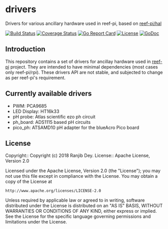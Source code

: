 # drivers

Drivers for various ancillary hardware used in reef-pi, based on
[reef-pi/hal](https://github.com/reef-pi/hal)

[![Build Status](https://travis-ci.org/reef-pi/drivers.png?branch=master)](https://travis-ci.org/reef-pi/drivers)
[![Coverage Status](https://codecov.io/gh/reef-pi/drivers/branch/master/graph/badge.svg)](https://codecov.io/gh/reef-pi/drivers)
[![Go Report Card](https://goreportcard.com/badge/reef-pi/drivers)](https://goreportcard.com/report/reef-pi/drivers)
[![License](https://img.shields.io/badge/License-Apache%202.0-blue.svg)](https://github.com/reef-pi/drivers/blob/master/LICENSE.txt)
[![GoDoc](https://godoc.org/github.com/reef-pi/drivers?status.svg)](https://godoc.org/github.com/reef-pi/drivers)

## Introduction

This repository contains a set of drivers for ancillay hardware used
in [reef-pi](http://reef-pi.com) project. They are intended to have
minimal dependencies (most cases only reef-pi/rpi). These drivers API
are not stable, and subjected to change as per reef-pi's requirement.

## Currently available drivers

- PWM: PCA9685
- LED Display: HT16k33
- pH probe: Atlas scientific ezo ph circuit
- ph_board: ADS1115 based pH circuits
- pico_ph: ATSAMD10 pH adapter for the blueAcro Pico board

## License

Copyright:: Copyright (c) 2018 Ranjib Dey.
License:: Apache License, Version 2.0

Licensed under the Apache License, Version 2.0 (the "License");
you may not use this file except in compliance with the License.
You may obtain a copy of the License at

    http://www.apache.org/licenses/LICENSE-2.0

Unless required by applicable law or agreed to in writing, software
distributed under the License is distributed on an "AS IS" BASIS,
WITHOUT WARRANTIES OR CONDITIONS OF ANY KIND, either express or implied.
See the License for the specific language governing permissions and
limitations under the License.
